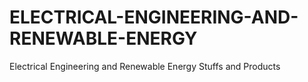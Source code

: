 # ELECTRICAL-ENGINEERING-AND-RENEWABLE-ENERGY
Electrical Engineering and Renewable Energy Stuffs and Products
